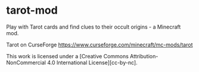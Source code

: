 # tarot-mod
Play with Tarot cards and find clues to their occult origins - a Minecraft mod.

Tarot on CurseForge
https://www.curseforge.com/minecraft/mc-mods/tarot

This work is licensed under a
[Creative Commons Attribution-NonCommercial 4.0 International License][cc-by-nc].
